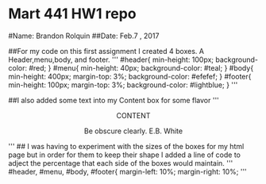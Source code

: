 # Mart 441 HW1 repo
#Name: Brandon Rolquin
##Date: Feb.7 , 2017


##For my code on this first assignment I created 4 boxes. A Header,menu,body, and footer.
'''
#header{
    min-height: 100px;
    background-color: #red;
}
#menu{
    min-height: 40px;
    background-color: #teal;
}
#body{
    min-height: 400px;
    margin-top: 3%;
    background-color: #efefef;
}
#footer{
    min-height: 100px;
    margin-top: 3%;
    background-color: #lightblue;
}
'''


##I also added some text into my Content box for some flavor
'''
<div id="body">
    <center>CONTENT</center>

<p><center>Be obscure clearly. E.B. White</center></p>
</div>
'''
## I was having to experiment with the sizes of the boxes for my html page but in order for them to keep their shape I added a line of code to adject the percentage that each side of the boxes would maintain.
'''
#header, #menu, #body, #footer{
    margin-left: 10%;
    margin-right: 10%;
'''
